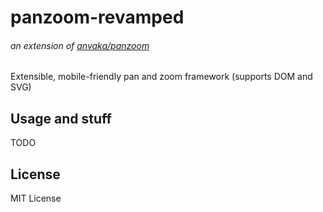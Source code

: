 # panzoom-revamped
###### an extension of [anvaka/panzoom](https://github.com/anvaka/panzoom)

Extensible, mobile-friendly pan and zoom framework (supports DOM and SVG)

## Usage and stuff
TODO

## License

MIT License